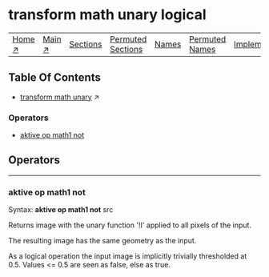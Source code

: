 # transform math unary logical

||||||||
|---|---|---|---|---|---|---|
|[Home ↗](/)|[Main ↗](index.md)|[Sections](index.md#sectree)|[Permuted Sections](bypsections.md)|[Names](byname.md)|[Permuted Names](bypnames.md)|[Implementations](bylang.md)|

## Table Of Contents

  - [transform math unary](transform_math_unary.md) ↗


### Operators

 - [aktive op math1 not](#op_math1_not)

## Operators

---
### <a name='op_math1_not'></a> aktive op math1 not

Syntax: __aktive op math1 not__ src

Returns image with the unary function '!I' applied to all pixels of the input.

The resulting image has the same geometry as the input.

As a logical operation the input image is implicitly trivially thresholded at 0.5. Values <= 0.5 are seen as false, else as true.


